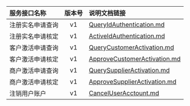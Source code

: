   
| 服务接口名称 | 版本号 | 说明文档链接 |  
| :----------------- | :-----: | :---------------- |  
| 注册实名申请查询 | v1 | [QueryIdAuthentication.md](https://github.com/Zhang-Monica/gitMd/blob/master/EpeisPlatm/PlatApproveServer/QueryIdAuthentication.md) |  
| 注册实名申请核定 | v1 | [ActiveIdAuthentication.md](https://github.com/Zhang-Monica/gitMd/blob/master/EpeisPlatm/PlatApproveServer/ActiveIdAuthentication.md) |  
| 客户激活申请查询 | v1 | [QueryCustomerActivation.md](https://github.com/Zhang-Monica/gitMd/blob/master/EpeisPlatm/PlatApproveServer/QueryCustomerActivation.md) |  
| 客户激活申请核定 | v1 | [ApproveCustomerActivation.md](https://github.com/Zhang-Monica/gitMd/blob/master/EpeisPlatm/PlatApproveServer/ApproveCustomerActivation.md) |  
| 商户激活申请查询 | v1 | [QuerySupplierActivation.md](https://github.com/Zhang-Monica/gitMd/blob/master/EpeisPlatm/PlatApproveServer/QuerySupplierActivation.md) |  
| 商户激活申请核定 | v1 | [ApproveSupplierActivation.md](https://github.com/Zhang-Monica/gitMd/blob/master/EpeisPlatm/PlatApproveServer/ApproveSupplierActivation.md) |  
| 注销用户账户 | v1 | [CancelUserAcctount.md](https://github.com/Zhang-Monica/gitMd/blob/master/EpeisPlatm/PlatApproveServer/CancelUserAcctount.md) |  
  
